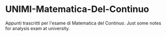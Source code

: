 # UNIMI-Matematica-Del-Continuo
Appunti trascritti per l'esame di Matematica del Continuo. Just some notes for analysis exam at university.
